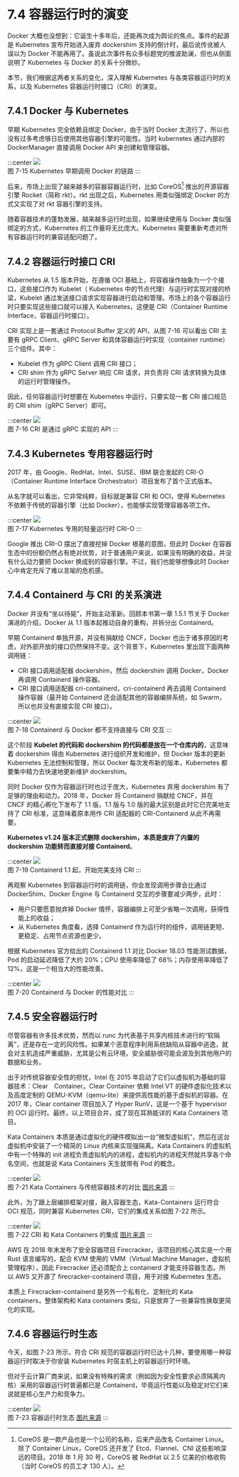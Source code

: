 # 7.4 容器运行时的演变

Docker 大概也没想到：它诞生十多年后，还能再次成为舆论的焦点。事件的起源是 Kubernetes 宣布开始进入废弃 dockershim 支持的倒计时，最后讹传讹被人误以为 Docker 不能再用了。虽说此次事件有众多标题党的推波助澜，但也从侧面说明了 Kubernetes 与 Docker 的关系十分微妙。

本节，我们根据这两者关系的变化，深入理解 Kubernetes 与各类容器运行时的关系，以及 Kubernetes 容器运行时接口（CRI）的演变。

## 7.4.1 Docker 与 Kubernetes 

早期 Kubernetes 完全依赖且绑定 Docker，由于当时 Docker 太流行了，所以也没有过多考虑够日后使用其他容器引擎的可能性。当时 kubernetes 通过内部的 DockerManager 直接调用 Docker API 来创建和管理容器。

:::center
  ![](../assets/k8s-runtime-v1.svg)<br/>
  图 7-15 Kubernetes 早期调用 Docker 的链路
:::

后来，市场上出现了越来越多的容器容器运行时，比如 CoreOS[^1] 推出的开源容器引擎 Rocket（简称 rkt）。rkt 出现之后，Kubernetes 用类似强绑定 Docker 的方式又实现了对 rkt 容器引擎的支持。

随着容器技术的蓬勃发展，越来越多运行时出现，如果继续使用与 Docker 类似强绑定的方式，Kubernetes 的工作量将无比庞大。Kubernetes 需要重新考虑对所有容器运行时的兼容适配问题了。

## 7.4.2 容器运行时接口 CRI

Kubernetes 从 1.5 版本开始，在遵循 OCI 基础上，将容器操作抽象为一个个接口，这些接口作为 Kubelet（ Kubernetes 中的节点代理）与运行时实现对接的桥梁，Kubelet 通过发送接口请求实现容器进行启动和管理。市场上的各个容器运行时只要实现这些接口就可以接入 Kubernetes，这便是 CRI（Container Runtime Interface，容器运行时接口）。

CRI 实现上是一套通过 Protocol Buffer 定义的 API，从图 7-16 可以看出 CRI 主要有 gRPC Client、gRPC Server 和具体容器运行时实现（container runtime）三个组件。其中：
- Kubelet 作为 gRPC Client 调用 CRI 接口；
- CRI shim 作为 gRPC Server 响应 CRI 请求，并负责将 CRI 请求转换为具体的运行时管理操作。

因此，任何容器运行时想要在 Kubernetes 中运行，只要实现一套 CRI 接口规范的 CRI shim（gRPC Server）即可。

:::center
  ![](../assets//cri-arc.png)<br/>
  图 7-16 CRI 是通过 gRPC 实现的 API
:::

## 7.4.3 Kubernetes 专用容器运行时

2017 年，由 Google、RedHat、Intel、SUSE、IBM 联合发起的 CRI-O（Container Runtime Interface Orchestrator）项目发布了首个正式版本。

从名字就可以看出，它非常纯粹，目标就是兼容 CRI 和 OCI，使得 Kubernetes 不依赖于传统的容器引擎（比如 Docker），也能够实现管理容器各项工作。

:::center
  ![](../assets//k8s-cri-o.png)<br/>
  图 7-17  Kubernetes 专用的轻量运行时 CRI-O
:::

Google 推出 CRI-O 摆出了直接挖掉 Docker 根基的意图，但此时 Docker 在容器生态中的份额仍然占有绝对优势，对于普通用户来说，如果没有明确的收益，并没有什么动力要把 Docker 换成别的容器引擎。不过，我们也能够想像此时 Docker 心中肯定充斥了难以言喻的危机感。

## 7.4.4 Containerd 与 CRI 的关系演进

Docker 并没有“坐以待毙”，开始主动革新。回顾本书第一章 1.5.1 节关于 Docker 演进的介绍，Docker 从 1.1 版本起推动自身的重构，并拆分出 Containerd。

早期 Containerd 单独开源，并没有捐献给 CNCF，Docker 也出于诸多原因的考虑，对外部开放的接口仍然保持不变。这个背景下，Kubernetes 里出现下面两种调用链：
- CRI 接口调用适配器 dockershim，然后 dockershim 调用 Docker，Docker 再调用 Containerd 操作容器。
- CRI 接口调用适配器 cri-containerd，cri-containerd 再去调用 Containerd 操作容器（最开始 Containerd 还会适配其他的容器编排系统，如 Swarm，所以也并没有直接实现 CRI 接口）。

:::center
  ![](../assets//k8s-runtime-v2.png)<br/>
  图 7-18  Containerd 与 Docker 都不支持直接与 CRI 交互
:::

这个阶段 **Kubelet 的代码和 dockershim 的代码都是放在一个仓库内的**，这意味着 dockershim 得由 Kubernetes 进行组织开发和维护，但 Docker 版本的更新 Kubernetes 无法控制和管理，所以 Docker 每次发布新的版本，Kubernetes 都要集中精力去快速地更新维护 dockershim。

同时 Docker 仅作为容器运行时也过于庞大，Kubernetes 弃用 dockershim 有了足够的理由和动力。2018 年，Docker 将 Containerd 捐献给 CNCF，并在 CNCF 的精心孵化下发布了 1.1 版，1.1 版与 1.0 版的最大区别是此时它已完美地支持了 CRI 标准，这意味着原本用作 CRI 适配器的 CRI-Containerd 从此不再需要。

**Kubernetes v1.24 版本正式删除 dockershim，本质是废弃了内置的 dockershim 功能转而直接对接 Containerd**。

:::center
  ![](../assets//k8s-runtime-v3.png)<br/>
  图 7-19  Containerd 1.1 起，开始完美支持 CRI 
:::

再观察 Kubernetes 到容器运行时的调用链，你会发现调用步骤会比通过 DockerShim、Docker Engine 与 Containerd 交互的步骤要减少两步，此时：
- 用户只要愿意抛弃掉 Docker 情怀，容器编排上可至少省略一次调用，获得性能上的收益；
- 从 Kubernetes 角度看，选择 Containerd 作为运行时的组件，调用链更短、更稳定、占用节点资源也更少。

根据 Kubernetes 官方给出的 Containerd 1.1 对比 Docker 18.03 性能测试数据，Pod 的启动延迟降低了大约 20%；CPU 使用率降低了 68%；内存使用率降低了 12%，这是一个相当大的性能改善。

:::center
  ![](../assets/k8s-runtime-v4.svg)<br/>
  图 7-20 Containerd 与 Docker 的性能对比
:::

## 7.4.5 安全容器运行时

尽管容器有许多技术优势，然而以 runc 为代表基于共享内核技术进行的“软隔离”，还是存在一定的风险性。如果某个恶意程序利用系统缺陷从容器中逃逸，就会对主机造成严重威胁，尤其是公有云环境，安全威胁很可能会波及到其他用户的数据和业务。

出于对传统容器安全性的担忧，Intel 在 2015 年启动了它们以虚拟机为基础的容器技术：Clear　Container。Clear Container 依赖 Intel VT 的硬件虚拟化技术以及高度定制的 QEMU-KVM（qemu-lite）来提供高性能的基于虚拟机的容器。在 2017 年，Clear container 项目加入了 Hyper RunV，这是一个基于 hypervisor 的 OCI 运行时。最终，以上项目合并，成了现在耳熟能详的 Kata Containers 项目。

Kata Containers 本质是通过虚拟化的硬件模拟出一台“微型虚拟机”，然后在这台虚拟机中安装了一个精简的 Linux 内核来实现强隔离。Kata Containers 的虚拟机中有一个特殊的 init 进程负责虚拟机内的进程，虚拟机内的进程天然就共享各个命名空间，也就是说 Kata Containers 天生就带有 Pod 的概念。 

:::center
  ![](../assets/kata-container.jpeg)<br/>
  图 7-21 Kata Containers 与传统容器技术的对比 [图片来源](https://katacontainers.io/learn/)
:::

此外，为了跟上层编排框架对接，融入容器生态，Kata-Containers 运行符合 OCI 规范，同时兼容 Kubernetes CRI，它们的集成关系如图 7-22 所示。

:::center
  ![](../assets/kata-container.jpg)<br/>
  图 7-22 CRI 和 Kata Containers 的集成 [图片来源](https://github.com/kata-containers/documentation/blob/master/design/architecture.md)
:::

AWS 在 2018 年末发布了安全容器项目 Firecracker，该项目的核心其实是一个用 Rust 语言编写的，配合 KVM 使用的 VMM（Virtual Machine Manager，虚拟机管理程序），因此 Firecracker 还必须配合上 containerd 才能支持容器生态。所以 AWS 又开源了 firecracker-containerd 项目，用于对接 Kubernetes 生态。

本质上 Firecracker-containerd 是另外一个私有化、定制化的 Kata containers，整体架构和 Kata containers 类似，只是放弃了一些兼容性换取更简化的实现。

## 7.4.6 容器运行时生态

今天，如图 7-23 所示，符合 CRI 规范的容器运行时已达十几种，要使用哪一种容器运行时取决于你安装 Kubernetes 时宿主机上的容器运行时环境。

但对于云计算厂商来说，如果没有特殊的需求（例如因为安全性要求必须隔离内核）采用的容器运行时普遍都已是 Containerd，毕竟运行性能以及稳定对它们来说就是核心生产力和竞争力。

:::center
  ![](../assets/runtime.png)<br/>
  图 7-23 容器运行时生态 [图片来源](https://landscape.cncf.io/guide#runtime--container-runtime)
:::

[^1]: CoreOS 是一款产品也是一个公司的名称，后来产品改名 Container Linux。除了 Container Linux，CoreOS 还开发了 Etcd、Flannel、CNI 这些影响深远的项目。2018 年 1 月 30 号，CoreOS 被 RedHat 以 2.5 亿美的价格收购（当时 CoreOS 的员工才 130 人）。
[^1]: 参见 https://kubernetes.io/blog/2018/05/24/kubernetes-containerd-integration-goes-ga/
